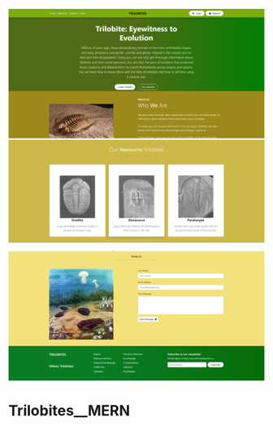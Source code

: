 ![alt text](front-React/public/assets/front__screen.png)
![alt text](front-React/public/assets/front__screen3.png)

![alt text](front-React/public/assets/front__screen2.png)


# Trilobites__MERN
